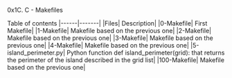 0x1C. C - Makefiles

Table of contents
|------|-------|
|Files|	Description|
|0-Makefile|	First Makefile|
|1-Makefile|	Makefile based on the previous one|
|2-Makefile|	Makefile based on the previous one|
|3-Makefile|	Makefile based on the previous one|
|4-Makefile|	Makefile based on the previous one|
|5-island_perimeter.py|	Python function def island_perimeter(grid): that returns the perimeter of the island described in the grid list|
|100-Makefile|	Makefile based on the previous one|
